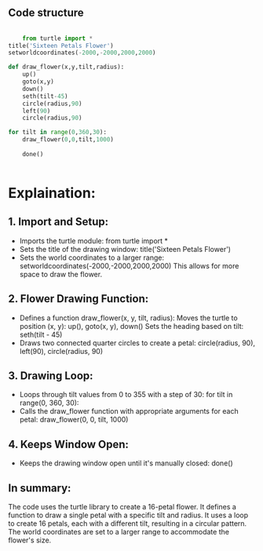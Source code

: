 ## Code structure
```python
    
    from turtle import *
title('Sixteen Petals Flower')
setworldcoordinates(-2000,-2000,2000,2000)

def draw_flower(x,y,tilt,radius):
    up()
    goto(x,y)
    down()
    seth(tilt-45)
    circle(radius,90)
    left(90)
    circle(radius,90)

for tilt in range(0,360,30):
    draw_flower(0,0,tilt,1000)
    
    done()
    
   ``` 
    
   # Explaination:
    
  ##  1. Import and Setup:

- Imports the turtle module: from turtle import *
- Sets the title of the drawing window: title('Sixteen Petals Flower')
- Sets the world coordinates to a larger range: setworldcoordinates(-2000,-2000,2000,2000) This allows for more space to draw the flower.
## 2. Flower Drawing Function:

- Defines a function draw_flower(x, y, tilt, radius):
 Moves the turtle to position (x, y): up(), goto(x, y), down()
 Sets the heading based on tilt: seth(tilt - 45)
- Draws two connected quarter circles to create a petal: circle(radius, 90), left(90), circle(radius, 90)
## 3. Drawing Loop:

- Loops through tilt values from 0 to 355 with a step of 30: for tilt in range(0, 360, 30):
- Calls the draw_flower function with appropriate arguments for each petal: draw_flower(0, 0, tilt, 1000)
## 4. Keeps Window Open:

- Keeps the drawing window open until it's manually closed: done()


## In summary:

The code uses the turtle library to create a 16-petal flower.
It defines a function to draw a single petal with a specific tilt and radius.
It uses a loop to create 16 petals, each with a different tilt, resulting in a circular pattern.
The world coordinates are set to a larger range to accommodate the flower's size.
